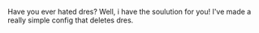 Have you ever hated dres? Well, i have the soulution for you! I've made a really simple config that deletes dres.
